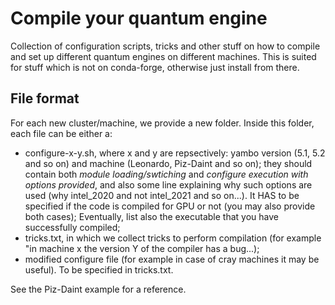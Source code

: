 # Compile your quantum engine
Collection of configuration scripts, tricks and other stuff on how to compile and set up different quantum engines on different machines.
This is suited for stuff which is not on conda-forge, otherwise just install from there.

## File format

For each new cluster/machine, we provide a new folder. Inside this folder, each file can be either a:
- configure-x-y.sh, where x and y are repsectively: yambo version (5.1, 5.2 and so on) and machine (Leonardo, Piz-Daint and so on); they should contain both *module loading/swtiching* and *configure execution with options provided*, and also some line explaining why such options are used (why intel_2020 and not intel_2021 and so on...). It HAS to be specified if the code is compiled for GPU or not (you may also provide both cases); Eventually, list also the executable that you have successfully compiled;
- tricks.txt, in which we collect tricks to perform compilation (for example "in machine x the version Y of the compiler has a bug...);
- modified configure file (for example in case of cray machines it may be useful). To be specified in tricks.txt.

See the Piz-Daint example for a reference.
